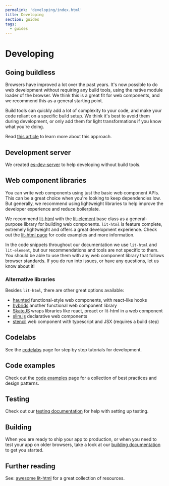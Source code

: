 ```yaml
---
permalink: 'developing/index.html'
title: Developing
section: guides
tags:
  - guides
---
```


# Developing

## Going buildless

Browsers have improved a lot over the past years. It's now possible to do web development without requiring any build tools, using the native module loader of the browser. We think this is a great fit for web components, and we recommend this as a general starting point.

Build tools can quickly add a lot of complexity to your code, and make your code reliant on a specific build setup. We think it's best to avoid them during development, or only add them for light transformations if you know what you're doing.

Read [this article](https://dev.to/open-wc/developing-without-a-build-1-introduction-26ao) to learn more about this approach.

## Development server

We created [es-dev-server](https://open-wc.org/developing/es-dev-server.html) to help developing without build tools.

## Web component libraries

You can write web components using just the basic web component APIs. This can be a great choice when you're looking to keep dependencies low. But generally, we recommend using lightweight libraries to help improve the developer experience and reduce boilerplate.

We recommend [lit-html](https://www.npmjs.com/package/lit-html) with the [lit-element](https://www.npmjs.com/package/lit-element) base class as a general-purpose library for building web components. `lit-html` is feature complete, extremely lightweight and offers a great development experience. Check out the [lit-html page](/developing/lit-html.html) for code examples and more information.

In the code snippets throughout our documentation we use `lit-html` and `lit-element`, but our recommendations and tools are not specific to them. You should be able to use them with any web component library that follows browser standards. If you do run into issues, or have any questions, let us know about it!

### Alternative libraries

Besides `lit-html`, there are other great options available:

- [haunted](https://www.npmjs.com/package/haunted) functional-style web components, with react-like hooks
- [hybrids](https://www.npmjs.com/package/hybrids) another functional web component library
- [SkateJS](https://skatejs.netlify.com/) wraps libraries like react, preact or lit-html in a web component
- [slim.js](https://slimjs.com/) declarative web components
- [stencil](https://stenciljs.com/) web component with typescript and JSX (requires a build step)

## Codelabs

See the [codelabs](/codelabs/) page for step by step tutorials for development.

## Code examples

Check out the [code examples](/developing/code-examples.html) page for a collection of best practices and design patterns.

## Testing

Check out our [testing documentation](/testing/) for help with setting up testing.

## Building

When you are ready to ship your app to production, or when you need to test your app on older browsers, take a look at our [building documentation](/building/) to get you started.

## Further reading

See: [awesome lit-html](https://github.com/web-padawan/awesome-lit-html) for a great collection of resources.
